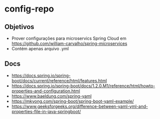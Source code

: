 # config-repo

## Objetivos
- Prover configurações para microservics Spring Cloud em https://github.com/william-carvalho/spring-microservices
- Contém apenas arquivo .yml

## Docs
- https://docs.spring.io/spring-boot/docs/current/reference/html/features.html
- https://docs.spring.io/spring-boot/docs/1.2.0.M1/reference/html/howto-properties-and-configuration.html
- https://www.baeldung.com/spring-yaml
- https://mkyong.com/spring-boot/spring-boot-yaml-example/
- https://www.geeksforgeeks.org/difference-between-yaml-yml-and-properties-file-in-java-springboot/
